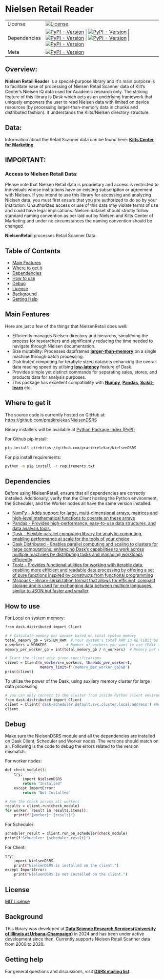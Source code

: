 # Nielsen Retail Reader


| | |
| --- | --- |
| License | [![License](https://img.shields.io/badge/LICENSE-blue)](https://github.com/pratikrelekar/NielsenDSRS/blob/main/LICENSE) |
| Dependencies | [![PyPI - Version](https://img.shields.io/pypi/v/pandas?logo=pandas&logoColor=blue&label=Pandas&color=blue)](https://pandas.pydata.org) \| [![PyPI - Version](https://img.shields.io/pypi/v/dask?logo=Dask&label=Dask&color=orange)](https://www.dask.org) \| [![PyPI - Version](https://img.shields.io/pypi/v/distributed?logo=dask&logoColor=yellow&label=Distributed&color=yellow)](https://distributed.dask.org) \| [![PyPI - Version](https://img.shields.io/pypi/v/numpy?logo=numpy&logoColor=green&label=Numpy&color=green)](https://numpy.org) \| [![PyPI - Version](https://img.shields.io/pypi/v/toolz?logo=toolz&logoColor=red&label=Toolz&color=red)](https://github.com/pytoolz/toolz)
| Meta | [![PyPI - Version](https://img.shields.io/pypi/v/PyPI?logo=PyPI&logoColor=purple&label=PyPI&color=purple)](https://pypi.org)




## Overview:

**Nielsen Retail Reader** is a special-purpose library and it's main purpose is to facilitate ease of processing of Nielsen Retail Scanner data of Kilt’s Center’s Nielsen IQ data used for Academic research only. The striking feature of this library is Dask which acts as an underlying framework that uniquely empowers the user to read Nielsen data with limited on device resources (by processing larger-than-memory data in chunks and distributed fashion). It understands the Kilts/Nielsen directory structure.

## Data:
Information about the Retail Scanner data can be found here: [**Kilts Center for Marketing**](https://www.chicagobooth.edu/research/kilts/research-data/nielseniq)

## IMPORTANT:

### Access to Nielsen Retail Data:

Please note that Nielsen Retail data is proprietary and access is restricted to individuals whose institutions have an existing subscription or agreement with Nielsen. If you intend to use this library for accessing and analyzing Nielsen data, you must first ensure that you are authorized to do so by your institution. Unauthorized access or use of this data may violate terms of use and could have legal implications. Nielsen dataset should strictly follow standard naming convention as per laid out by Nielsen and Kilts Center of Marketing and under no circumstances the naming convention should be changed.

**NielsenRetail** processes Retail Scanner Data.

## Table of Contents

- [Main Features](#main-features)
- [Where to get it](#where-to-get-it)
- [Dependencies](#dependencies)
- [How to use](#how-to-use)
- [Debug](#debug)
- [License](#license)
- [Background](#background)
- [Getting Help](#getting-help)

## Main Features
Here are just a few of the things that NielsenRetail does well:
  - Efficiently manages Nielsen directory and hierarchy, simplifying the process for researchers and significantly reducing the time needed to navigate through Nielsen documentation.
  - Size mutability: Processes dataframes [**larger-than-memory**](https://examples.dask.org/dataframe.html) on a single machine through batch processing.
  - Distributed computing for terabyte sized datasets enhancing the overall data reading speed by utlising [**low-latency**](https://distributed.dask.org/en/stable/) feature of Dask.
  - Provides simple yet distinct commands for separating sales, stores, and products data for analysis purposes.
  - This package has excellent compatibility with [**Numpy**](https://numpy.org), [**Pandas**](https://pandas.pydata.org), [**Scikit-learn**](https://scikit-learn.org/stable/) etc.


## Where to get it
The source code is currently hosted on GitHub at:
https://github.com/pratikrelekar/NielsenDSRS

Binary installers will be available at [Python Package Index (PyPI)](https://pypi.org/)

For Github pip install:
```sh
pip install git+https://github.com/pratikrelekar/NielsenDSRS
```

For pip install requirements:
```sh
python -m pip install -r requirements.txt
```


## Dependencies

Before using NielsenRetail, ensure that all dependencies are correctly installed. Additionally, verify that the Client hosting the Python environment, the Scheduler, and the Worker nodes all have the same version installed.

- [NumPy - Adds support for large, multi-dimensional arrays, matrices and high-level mathematical functions to operate on these arrays](https://pypi.org/project/numpy/1.26.3/)
- [Pandas - Provides high-performance, easy-to-use data structures, and data analysis tools.](https://pypi.org/project/pandas/2.2.0/)
- [Dask - Flexible parallel computing library for analytic computing, enabling performance at scale for the tools of your choice](https://pypi.org/project/dask/2024.1.1/)
- [Dask Distributed - Enables parallel computing and scaling to clusters for large computations, enhancing Dask’s capabilities to work across multiple machines by distributing tasks and managing workloads efficiently](https://pypi.org/project/distributed/2024.1.1/)
- [Toolz - Provides functional utilities for working with iterable data, enabling more efficient and readable data processing by offering a set of pure functions inspired by constructs from functional programming](https://pypi.org/project/toolz/0.12.0/)
- [Msgpack - Binary serialization format that allows for efficient, compact storage and is used for exchanging data between multiple languages, similar to JSON but faster and smaller](https://pypi.org/project/msgpack/1.0.7/)



## How to use

For Local on system memory:

```sh
from dask.distributed import Client

# # Calculate memory per worker based on total system memory
total_memory_gb = SYSTEM_RAM  # Your system's total RAM in GB (Edit as per system memory)
n_workers = WORKERS         # Number of workers you want to use (Edit the total workers you want)
memory_per_worker_gb = int(total_memory_gb / n_workers)  # Memory per worker in GB

# Start the client with given specifications
client = Client(n_workers=n_workers, threads_per_worker=1, 
                memory_limit=f'{memory_per_worker_gb}GB')
print(client)
```


To utilize the power of the Dask, using auxilary memory cluster for large data processing
```sh
# you can only connect to the cluster from inside Python client environment
from dask.distributed import Client
client = Client('dask-scheduler.default.svc.cluster.local:address') #Replace the address with your actual address of the memory cluster
client
```


## Debug

Make sure the NielsenDSRS module and all the dependencies are installed on Dask Client, Scheduler and Worker nodes. The versions should match on all. Following is the code to debug the errors related to the version mismatch:

For worker nodes:
```sh
def check_module():
    try:
        import NielsenDSRS
        return "Installed"
    except ImportError:
        return "Not Installed"

# Run the check across all workers
results = client.run(check_module)
for worker, result in results.items():
    print(f"{worker}: {result}")
```

For Scheduler:
```sh
scheduler_result = client.run_on_scheduler(check_module)
print(f"Scheduler: {scheduler_result}")
```

For Client:
```sh
try:
    import NielsenDSRS
    print("NielsenDSRS is installed on the client.")
except ImportError:
    print("NielsenDSRS is not installed on the client.")
```




## License

[MIT License](https://github.com/pratikrelekar/NielsenDSRS/blob/main/LICENSE)


## Background

This library was developed at [**Data Science Research Services(University of Illinois at Urbana-Champaign)**](https://dsrs.illinois.edu) in 2024 and has been under active development since then. Currently supports Nielsen Retail Scanner data from 2006 to 2020.


## Getting help

For general questions and discussions, visit [**DSRS mailing list**](https://dsrs.illinois.edu/about/faq).


